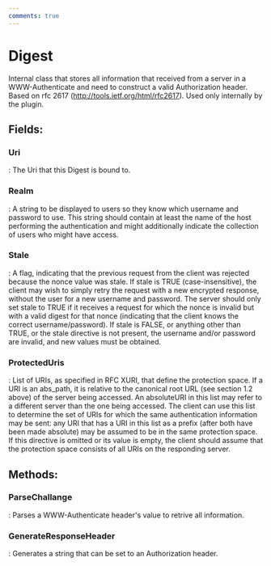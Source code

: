 ```yaml
---
comments: true
---
```

# Digest

Internal class that stores all information that received from a server in a WWW-Authenticate and need to construct a valid Authorization header. Based on rfc 2617 (http://tools.ietf.org/html/rfc2617). Used only internally by the plugin. 

## **Fields**:
### **Uri**
: The Uri that this Digest is bound to. 
### **Realm**
: A string to be displayed to users so they know which username and password to use. This string should contain at least the name of the host performing the authentication and might additionally indicate the collection of users who might have access. 
### **Stale**
: A flag, indicating that the previous request from the client was rejected because the nonce value was stale. If stale is TRUE (case-insensitive), the client may wish to simply retry the request with a new encrypted response, without  the user for a new username and password. The server should only set stale to TRUE if it receives a request for which the nonce is invalid but with a valid digest for that nonce (indicating that the client knows the correct username/password). If stale is FALSE, or anything other than TRUE, or the stale directive is not present, the username and/or password are invalid, and new values must be obtained. 
### **ProtectedUris**
: List of URIs, as specified in RFC XURI, that define the protection space. If a URI is an abs_path, it is relative to the canonical root URL (see section 1.2 above) of the server being accessed. An absoluteURI in this list may refer to a different server than the one being accessed. The client can use this list to determine the set of URIs for which the same authentication information may be sent: any URI that has a URI in this list as a prefix (after both have been made absolute) may be assumed to be in the same protection space. If this directive is omitted or its value is empty, the client should assume that the protection space consists of all URIs on the responding server. 
## **Methods**:

### **ParseChallange**
: Parses a WWW-Authenticate header's value to retrive all information. 

### **GenerateResponseHeader**
: Generates a string that can be set to an Authorization header. 